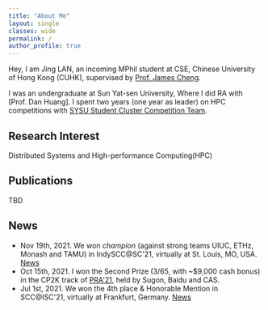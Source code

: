 ```yaml
---
title: "About Me"
layout: single
classes: wide
permalink: /
author_profile: true
---
```


Hey, I am Jing LAN, an incoming MPhil student at CSE, Chinese University of Hong Kong (CUHK), supervised by [Prof. James Cheng](https://www.cse.cuhk.edu.hk/~jcheng/). 

I was an undergraduate at Sun Yat-sen University, Where I did RA with [Prof. Dan Huang]. I spent two years (one year as leader) on HPC competitions with [SYSU Student Cluster Competition Team](https://scc.sysu.tech/).

## Research Interest

Distributed Systems and High-performance Computing(HPC)

## Publications

TBD

## News

* Nov 19th, 2021. We won *champion* (against strong teams UIUC, ETHz, Monash and TAMU) in IndySCC@SC'21, virtually at St. Louis, MO, USA. [News](https://twitter.com/Supercomputing/status/1461712128180690951)
* Oct 15th, 2021. I won the Second Prize (3/65, with ~$9,000 cash bonus) in the CP2K track of [PRA'21](https://cas-pra.sugon.com/sugon/index2.html), held by Sugon, Baidu and CAS.
* Jul 1st, 2021. We won the 4th place & Honorable Mention in SCC@ISC'21, virtually at Frankfurt, Germany. [News](https://www.hpcadvisorycouncil.com/events/student-cluster-competition/index.php)